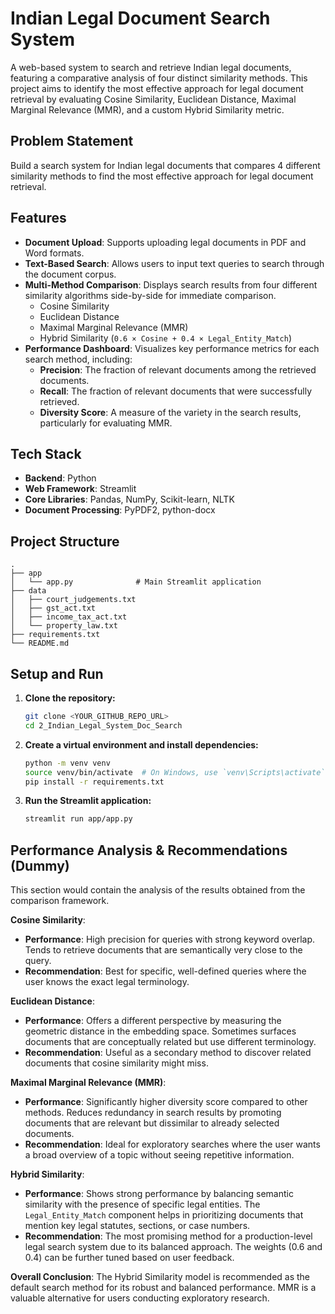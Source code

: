 # Indian Legal Document Search System

A web-based system to search and retrieve Indian legal documents, featuring a comparative analysis of four distinct similarity methods. This project aims to identify the most effective approach for legal document retrieval by evaluating Cosine Similarity, Euclidean Distance, Maximal Marginal Relevance (MMR), and a custom Hybrid Similarity metric.

## Problem Statement

Build a search system for Indian legal documents that compares 4 different similarity methods to find the most effective approach for legal document retrieval.

## Features

-   **Document Upload**: Supports uploading legal documents in PDF and Word formats.
-   **Text-Based Search**: Allows users to input text queries to search through the document corpus.
-   **Multi-Method Comparison**: Displays search results from four different similarity algorithms side-by-side for immediate comparison.
    -   Cosine Similarity
    -   Euclidean Distance
    -   Maximal Marginal Relevance (MMR)
    -   Hybrid Similarity (`0.6 × Cosine + 0.4 × Legal_Entity_Match`)
-   **Performance Dashboard**: Visualizes key performance metrics for each search method, including:
    -   **Precision**: The fraction of relevant documents among the retrieved documents.
    -   **Recall**: The fraction of relevant documents that were successfully retrieved.
    -   **Diversity Score**: A measure of the variety in the search results, particularly for evaluating MMR.

## Tech Stack

-   **Backend**: Python
-   **Web Framework**: Streamlit
-   **Core Libraries**: Pandas, NumPy, Scikit-learn, NLTK
-   **Document Processing**: PyPDF2, python-docx

## Project Structure

```
.
├── app
│   └── app.py              # Main Streamlit application
├── data
│   ├── court_judgements.txt
│   ├── gst_act.txt
│   ├── income_tax_act.txt
│   └── property_law.txt
├── requirements.txt
└── README.md
```

## Setup and Run

1.  **Clone the repository:**
    ```bash
    git clone <YOUR_GITHUB_REPO_URL>
    cd 2_Indian_Legal_System_Doc_Search
    ```

2.  **Create a virtual environment and install dependencies:**
    ```bash
    python -m venv venv
    source venv/bin/activate  # On Windows, use `venv\Scripts\activate`
    pip install -r requirements.txt
    ```

3.  **Run the Streamlit application:**
    ```bash
    streamlit run app/app.py
    ```

## Performance Analysis & Recommendations (Dummy)

This section would contain the analysis of the results obtained from the comparison framework.

**Cosine Similarity**:
-   **Performance**: High precision for queries with strong keyword overlap. Tends to retrieve documents that are semantically very close to the query.
-   **Recommendation**: Best for specific, well-defined queries where the user knows the exact legal terminology.

**Euclidean Distance**:
-   **Performance**: Offers a different perspective by measuring the geometric distance in the embedding space. Sometimes surfaces documents that are conceptually related but use different terminology.
-   **Recommendation**: Useful as a secondary method to discover related documents that cosine similarity might miss.

**Maximal Marginal Relevance (MMR)**:
-   **Performance**: Significantly higher diversity score compared to other methods. Reduces redundancy in search results by promoting documents that are relevant but dissimilar to already selected documents.
-   **Recommendation**: Ideal for exploratory searches where the user wants a broad overview of a topic without seeing repetitive information.

**Hybrid Similarity**:
-   **Performance**: Shows strong performance by balancing semantic similarity with the presence of specific legal entities. The `Legal_Entity_Match` component helps in prioritizing documents that mention key legal statutes, sections, or case numbers.
-   **Recommendation**: The most promising method for a production-level legal search system due to its balanced approach. The weights (0.6 and 0.4) can be further tuned based on user feedback.

**Overall Conclusion**: The Hybrid Similarity model is recommended as the default search method for its robust and balanced performance. MMR is a valuable alternative for users conducting exploratory research. 